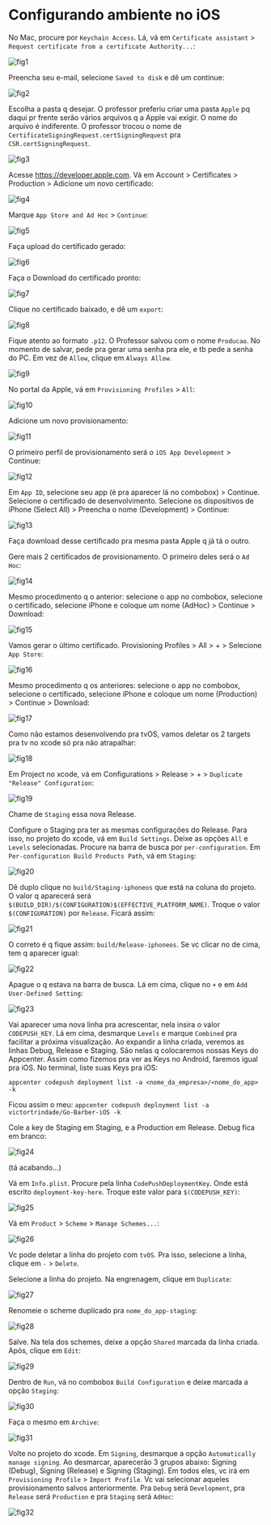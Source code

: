 # Configurando ambiente no iOS

No Mac, procure por `Keychain Access`. Lá, vá em `Certificate assistant` > `Request certificate from a certificate Authority...`:

![fig1](imgs/fig1.png)

Preencha seu e-mail, selecione `Saved to disk` e dê um continue:

![fig2](imgs/fig2.png)

Escolha a pasta q desejar. O professor preferiu criar uma pasta `Apple` pq daqui pr frente serão vários arquivos q a Apple vai exigir. O nome do arquivo é indiferente. O professor trocou o nome de `CertificateSigningRequest.certSigningRequest` pra `CSR.certSigningRequest`.

![fig3](imgs/fig3.png)

Acesse <https://developer.apple.com>. Vá em Account > Certificates > Production > Adicione um novo certificado:

![fig4](imgs/fig4.png)

Marque `App Store and Ad Hoc` > `Continue`:

![fig5](imgs/fig5.png)

Faça upload do certificado gerado:

![fig6](imgs/fig6.png)

Faça o Download do certificado pronto:

![fig7](imgs/fig7.png)

Clique no certificado baixado, e dê um `export`:

![fig8](imgs/fig8.png)

Fique atento ao formato `.p12`. O Professor salvou com o nome `Producao`. No momento de salvar, pede pra gerar uma senha pra ele, e tb pede a senha do PC. Em vez de `Allow`, clique em `Always Allow`.

![fig9](imgs/fig9.png)

No portal da Apple, vá em `Provisioning Profiles` > `All`:

![fig10](imgs/fig10.png)

Adicione um novo provisionamento:

![fig11](imgs/fig11.png)

O primeiro perfil de provisionamento será o `iOS App Development` > Continue:

![fig12](imgs/fig12.png)

Em `App ID`, selecione seu app (é pra aparecer lá no combobox) > Continue. Selecione o certificado de desenvolvimento. Selecione os dispositivos de iPhone (Select All) > Preencha o nome (Development) > Continue:

![fig13](imgs/fig13.png)

Faça download desse certificado pra mesma pasta Apple q já tá o outro.

Gere mais 2 certificados de provisionamento. O primeiro deles será o `Ad Hoc`:

![fig14](imgs/fig14.png)

Mesmo procedimento q o anterior: selecione o app no combobox, selecione o certificado, selecione iPhone e coloque um nome (AdHoc) > Continue > Download:

![fig15](imgs/fig15.png)

Vamos gerar o último certificado. Provisioning Profiles > All > + > Selecione `App Store`:

![fig16](imgs/fig16.png)

Mesmo procedimento q os anteriores: selecione o app no combobox, selecione o certificado, selecione iPhone e coloque um nome (Production) > Continue > Download:

![fig17](imgs/fig17.png)

Como não estamos desenvolvendo pra tvOS, vamos deletar os 2 targets pra tv no xcode só pra não atrapalhar:

![fig18](imgs/fig18.png)

Em Project no xcode, vá em Configurations > Release > + > `Duplicate "Release" Configuration`:

![fig19](imgs/fig19.png)

Chame de `Staging` essa nova Release.

Configure o Staging pra ter as mesmas configurações do Release. Para isso, no projeto do xcode, vá em `Build Settings`. Deixe as opções `All` e `Levels` selecionadas. Procure na barra de busca por `per-configuration`. Em `Per-configuration Build Products Path`, vá em `Staging`:

![fig20](imgs/fig20.png)

Dê duplo clique no `build/Staging-iphoneos` que está na coluna do projeto. O valor q aparecerá será `$(BUILD_DIR)/$(CONFIGURATION)$(EFFECTIVE_PLATFORM_NAME)`. Troque o valor `$(CONFIGURATION)` por `Release`. Ficará assim:

![fig21](imgs/fig21.png)

O correto é q fique assim: `build/Release-iphoneos`. Se vc clicar no de cima, tem q aparecer igual:

![fig22](imgs/fig22.png)

Apague o q estava na barra de busca. Lá em cima, clique no `+` e em `Add User-Defined Setting`:

![fig23](imgs/fig23.png)

Vai aparecer uma nova linha pra acrescentar, nela insira o valor `CODEPUSH_KEY`. Lá em cima, desmarque `Levels` e marque `Combined` pra facilitar a próxima visualização. Ao expandir a linha criada, veremos as linhas Debug, Release e Staging. São nelas q colocaremos nossas Keys do Appcenter. Assim como fizemos pra ver as Keys no Android, faremos igual pra iOS. No terminal, liste suas Keys pra iOS:

`appcenter codepush deployment list -a <nome_da_empresa>/<nome_do_app> -k`

Ficou assim o meu:
`appcenter codepush deployment list -a victortrindade/Go-Barber-iOS -k`

Cole a key de Staging em Staging, e a Production em Release. Debug fica em branco:

![fig24](imgs/fig24.png)

(tá acabando...)

Vá em `Info.plist`. Procure pela linha `CodePushDeploymentKey`. Onde está escrito `deployment-key-here`. Troque este valor para `$(CODEPUSH_KEY)`:

![fig25](imgs/fig25.png)

Vá em `Product` > `Scheme` > `Manage Schemes...`:

![fig26](imgs/fig26.png)

Vc pode deletar a linha do projeto com `tvOS`. Pra isso, selecione a linha, clique em `-` > `Delete`.

Selecione a linha do projeto. Na engrenagem, clique em `Duplicate`:

![fig27](imgs/fig27.png)

Renomeie o scheme duplicado pra `nome_do_app-staging`:

![fig28](imgs/fig28.png)

Salve. Na tela dos schemes, deixe a opção `Shared` marcada da linha criada. Após, clique em `Edit`:

![fig29](imgs/fig29.png)

Dentro de `Run`, vá no combobox `Build Configuration` e deixe marcada a opção `Staging`:

![fig30](imgs/fig30.png)

Faça o mesmo em `Archive`:

![fig31](imgs/fig31.png)

Volte no projeto do xcode. Em `Signing`, desmarque a opção `Automatically manage signing`. Ao desmarcar, aparecerão 3 grupos abaixo: Signing (Debug), Signing (Release) e Signing (Staging). Em todos eles, vc irá em `Provisioning Profile` > `Import Profile`. Vc vai selecionar aqueles provisionamento salvos anteriormente. Pra `Debug` será `Development`, pra `Release` será `Production` e pra `Staging` será `AdHoc`:

![fig32](imgs/fig32.png)

